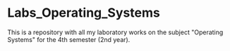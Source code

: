 # Labs_Operating_Systems
This is a repository with all my laboratory works on the subject "Operating Systems" for the 4th semester (2nd year).
